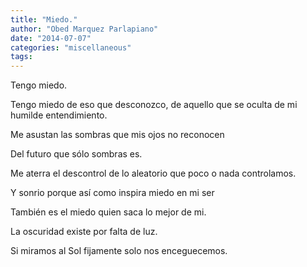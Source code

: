 ```yaml
---
title: "Miedo."
author: "Obed Marquez Parlapiano"
date: "2014-07-07"
categories: "miscellaneous"
tags:
---
```


Tengo miedo.

Tengo miedo de eso que desconozco, de aquello que se oculta de mi humilde entendimiento.

Me asustan las sombras que mis ojos no reconocen

Del futuro que sólo sombras es.

Me aterra el descontrol de lo aleatorio que poco o nada controlamos.

Y sonrio porque así como inspira miedo en mi ser

También es el miedo quien saca lo mejor de mi.

La oscuridad existe por falta de luz.

Si miramos al Sol fijamente solo nos enceguecemos.
